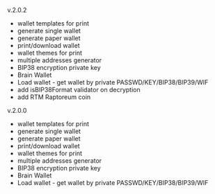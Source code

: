 v.2.0.2
- wallet templates for print
- generate single wallet
- generate paper wallet
- print/download wallet
- wallet themes for print
- multiple addresses generator
- BIP38 encryption private key
- Brain Wallet
- Load wallet - get wallet by private PASSWD/KEY/BIP38/BIP39/WIF
- add isBIP38Format validator on decryption
- add RTM Raptoreum coin

v.2.0.0

- wallet templates for print
- generate single wallet
- generate paper wallet
- print/download wallet
- wallet themes for print
- multiple addresses generator
- BIP38 encryption private key
- Brain Wallet
- Load wallet - get wallet by private PASSWD/KEY/BIP38/BIP39/WIF
